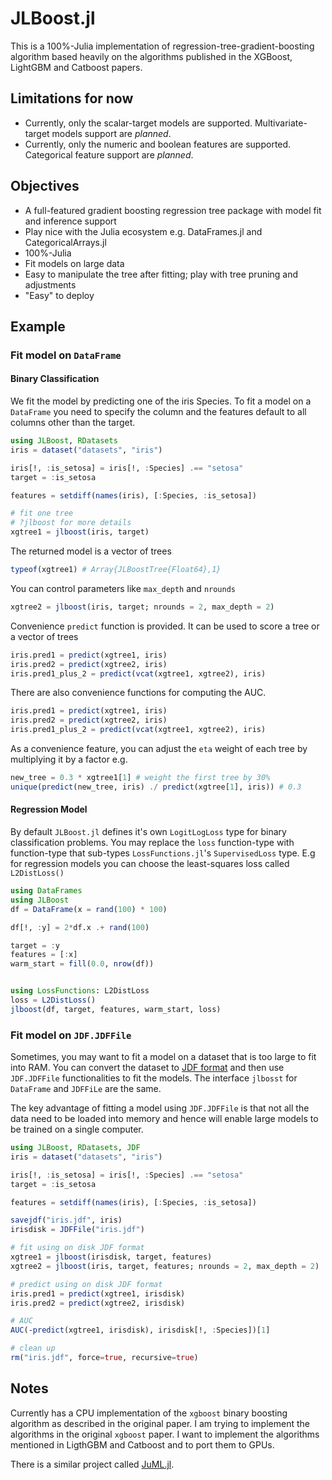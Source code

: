 # JLBoost.jl

This is a 100%-Julia implementation of regression-tree-gradient-boosting algorithm based heavily on the algorithms published in the XGBoost, LightGBM and Catboost papers.

## Limitations for now
* Currently, only the scalar-target models are supported. Multivariate-target models support are *planned*.
* Currently, only the numeric and boolean features are supported. Categorical feature support are *planned*.

## Objectives
* A full-featured gradient boosting regression tree package with model fit and inference support
* Play nice with the Julia ecosystem e.g. DataFrames.jl and CategoricalArrays.jl
* 100%-Julia
* Fit models on large data
* Easy to manipulate the tree after fitting; play with tree pruning and adjustments
* "Easy" to deploy

## Example

### Fit model on `DataFrame`

#### Binary Classification
We fit the model by predicting one of the iris Species. To fit a model on a `DataFrame` you need to specify the column and the features default to all columns other than the target.

```julia
using JLBoost, RDatasets
iris = dataset("datasets", "iris")

iris[!, :is_setosa] = iris[!, :Species] .== "setosa"
target = :is_setosa

features = setdiff(names(iris), [:Species, :is_setosa])

# fit one tree
# ?jlboost for more details
xgtree1 = jlboost(iris, target)
```

The returned model is a vector of trees

```julia
typeof(xgtree1) # Array{JLBoostTree{Float64},1}
```

You can control parameters like  `max_depth` and `nrounds`
```julia
xgtree2 = jlboost(iris, target; nrounds = 2, max_depth = 2)
```

Convenience `predict` function is provided. It can be used to score a tree or a vector of trees
```julia
iris.pred1 = predict(xgtree1, iris)
iris.pred2 = predict(xgtree2, iris)
iris.pred1_plus_2 = predict(vcat(xgtree1, xgtree2), iris)
```

There are also convenience functions for computing the AUC.
```julia
iris.pred1 = predict(xgtree1, iris)
iris.pred2 = predict(xgtree2, iris)
iris.pred1_plus_2 = predict(vcat(xgtree1, xgtree2), iris)
```

As a convenience feature, you can adjust the `eta` weight of each tree by multiplying it by a factor e.g.

```Julia
new_tree = 0.3 * xgtree1[1] # weight the first tree by 30%
unique(predict(new_tree, iris) ./ predict(xgtree[1], iris)) # 0.3
```

#### Regression Model
By default `JLBoost.jl` defines it's own `LogitLogLoss` type for  binary classification problems. You may replace the `loss` function-type with function-type that sub-types `LossFunctions.jl`'s `SupervisedLoss` type. E.g for regression models you can choose the least-squares loss called `L2DistLoss()`

```julia
using DataFrames
using JLBoost
df = DataFrame(x = rand(100) * 100)

df[!, :y] = 2*df.x .+ rand(100)

target = :y
features = [:x]
warm_start = fill(0.0, nrow(df))


using LossFunctions: L2DistLoss
loss = L2DistLoss()
jlboost(df, target, features, warm_start, loss)
```


### Fit model on `JDF.JDFFile`
Sometimes, you may want to fit a model on a dataset that is too large to fit into RAM. You can convert the dataset to [JDF format](https://github.com/xiaodaigh/JDF.jl) and then use `JDF.JDFFile` functionalities to fit the models. The interface `jlbosst` for `DataFrame` and `JDFFiLe` are the same.

The key advantage of fitting a model using `JDF.JDFFile` is that not all the data need to be loaded into memory and hence will enable large models to be trained on a single computer.

```julia
using JLBoost, RDatasets, JDF
iris = dataset("datasets", "iris")

iris[!, :is_setosa] = iris[!, :Species] .== "setosa"
target = :is_setosa

features = setdiff(names(iris), [:Species, :is_setosa])

savejdf("iris.jdf", iris)
irisdisk = JDFFile("iris.jdf")

# fit using on disk JDF format
xgtree1 = jlboost(irisdisk, target, features)
xgtree2 = jlboost(iris, target, features; nrounds = 2, max_depth = 2)

# predict using on disk JDF format
iris.pred1 = predict(xgtree1, irisdisk)
iris.pred2 = predict(xgtree2, irisdisk)

# AUC
AUC(-predict(xgtree1, irisdisk), irisdisk[!, :Species])[1]

# clean up
rm("iris.jdf", force=true, recursive=true)
```


## Notes

Currently has a CPU implementation of the `xgboost` binary boosting algorithm as described in the original paper. I am trying to implement the algorithms in the original `xgboost` paper. I want to implement the algorithms mentioned in LigthGBM and Catboost and to port them to GPUs.

There is a similar project called [JuML.jl](https://github.com/Statfactory/JuML.jl).
